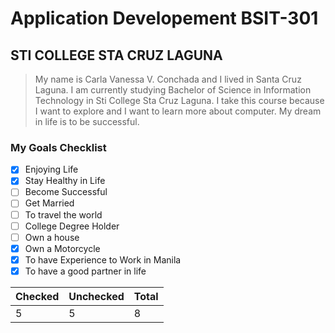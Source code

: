 # **Application Developement BSIT-301**
## **STI COLLEGE STA CRUZ LAGUNA**

> My name is Carla Vanessa V. Conchada and I lived in Santa Cruz Laguna. I am currently studying Bachelor of Science in Information Technology in Sti College Sta Cruz Laguna. I take this course because I want to explore and I want to learn more about computer. My dream in life is to be successful.

### **My Goals Checklist**

- [x] Enjoying Life
- [x] Stay Healthy in Life
- [ ] Become Successful
- [ ] Get Married
- [ ] To travel the world
- [ ] College Degree Holder
- [ ] Own a house
- [x] Own a Motorcycle
- [x] To have Experience to Work in Manila
- [x] To have a good partner in life

| Checked | Unchecked| Total|
|-------------|-----------|--------|
| 5 | 5 | 8 |
